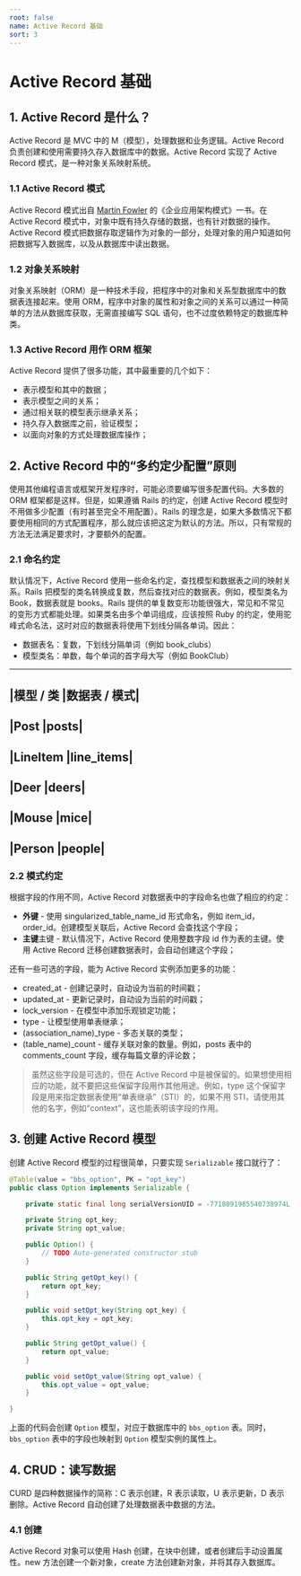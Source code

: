 ```yaml
---
root: false
name: Active Record 基础
sort: 3
---
```


# Active Record 基础

## 1. Active Record 是什么？

Active Record 是 MVC 中的 M（模型），处理数据和业务逻辑。Active Record 负责创建和使用需要持久存入数据库中的数据。Active Record 实现了 Active Record 模式，是一种对象关系映射系统。

### 1.1 Active Record 模式

Active Record 模式出自 [Martin Fowler](http://www.martinfowler.com/eaaCatalog/activeRecord.html) 的《企业应用架构模式》一书。在 Active Record 模式中，对象中既有持久存储的数据，也有针对数据的操作。Active Record 模式把数据存取逻辑作为对象的一部分，处理对象的用户知道如何把数据写入数据库，以及从数据库中读出数据。

### 1.2 对象关系映射

对象关系映射（ORM）是一种技术手段，把程序中的对象和关系型数据库中的数据表连接起来。使用 ORM，程序中对象的属性和对象之间的关系可以通过一种简单的方法从数据库获取，无需直接编写 SQL 语句，也不过度依赖特定的数据库种类。

### 1.3 Active Record 用作 ORM 框架

Active Record 提供了很多功能，其中最重要的几个如下：

- 表示模型和其中的数据；
- 表示模型之间的关系；
- 通过相关联的模型表示继承关系；
- 持久存入数据库之前，验证模型；
- 以面向对象的方式处理数据库操作；

## 2. Active Record 中的“多约定少配置”原则

使用其他编程语言或框架开发程序时，可能必须要编写很多配置代码。大多数的 ORM 框架都是这样。但是，如果遵循 Rails 的约定，创建 Active Record 模型时不用做多少配置（有时甚至完全不用配置）。Rails 的理念是，如果大多数情况下都要使用相同的方式配置程序，那么就应该把这定为默认的方法。所以，只有常规的方法无法满足要求时，才要额外的配置。

### 2.1 命名约定

默认情况下，Active Record 使用一些命名约定，查找模型和数据表之间的映射关系。Rails 把模型的类名转换成复数，然后查找对应的数据表。例如，模型类名为 Book，数据表就是 books。Rails 提供的单复数变形功能很强大，常见和不常见的变形方式都能处理。如果类名由多个单词组成，应该按照 Ruby 的约定，使用驼峰式命名法，这时对应的数据表将使用下划线分隔各单词。因此：

- 数据表名：复数，下划线分隔单词（例如 book_clubs）
- 模型类名：单数，每个单词的首字母大写（例如 BookClub）

---------------------------
|模型 / 类	|数据表 / 模式|
---------------------------
|Post	|posts|
---------------------------
|LineItem	|line_items|
---------------------------
|Deer	|deers|
---------------------------
|Mouse	|mice|
---------------------------
|Person	|people|
---------------------------

### 2.2 模式约定

根据字段的作用不同，Active Record 对数据表中的字段命名也做了相应的约定：

- **外键** - 使用 singularized_table_name_id 形式命名，例如 item_id，order_id。创建模型关联后，Active Record 会查找这个字段；
- **主键**主键 - 默认情况下，Active Record 使用整数字段 id 作为表的主键。使用 Active Record 迁移创建数据表时，会自动创建这个字段；

还有一些可选的字段，能为 Active Record 实例添加更多的功能：

- created_at - 创建记录时，自动设为当前的时间戳；
- updated_at - 更新记录时，自动设为当前的时间戳；
- lock_version - 在模型中添加乐观锁定功能；
- type - 让模型使用单表继承；
- (association_name)_type - 多态关联的类型；
- (table_name)_count - 缓存关联对象的数量。例如，posts 表中的 comments_count 字段，缓存每篇文章的评论数；

> 虽然这些字段是可选的，但在 Active Record 中是被保留的。如果想使用相应的功能，就不要把这些保留字段用作其他用途。例如，type 这个保留字段是用来指定数据表使用“单表继承”（STI）的，如果不用 STI，请使用其他的名字，例如“context”，这也能表明该字段的作用。

## 3. 创建 Active Record 模型

创建 Active Record 模型的过程很简单，只要实现 `Serializable` 接口就行了：

```java
@Table(value = "bbs_option", PK = "opt_key")
public class Option implements Serializable {

	private static final long serialVersionUID = -7718091985540738974L;

	private String opt_key;
	private String opt_value;

	public Option() {
		// TODO Auto-generated constructor stub
	}

	public String getOpt_key() {
		return opt_key;
	}

	public void setOpt_key(String opt_key) {
		this.opt_key = opt_key;
	}

	public String getOpt_value() {
		return opt_value;
	}

	public void setOpt_value(String opt_value) {
		this.opt_value = opt_value;
	}

}
```

上面的代码会创建 `Option` 模型，对应于数据库中的 `bbs_option` 表。同时，`bbs_option` 表中的字段也映射到 `Option` 模型实例的属性上。

## 4. CRUD：读写数据

CURD 是四种数据操作的简称：C 表示创建，R 表示读取，U 表示更新，D 表示删除。Active Record 自动创建了处理数据表中数据的方法。

### 4.1 创建

Active Record 对象可以使用 Hash 创建，在块中创建，或者创建后手动设置属性。new 方法创建一个新对象，create 方法创建新对象，并将其存入数据库。
